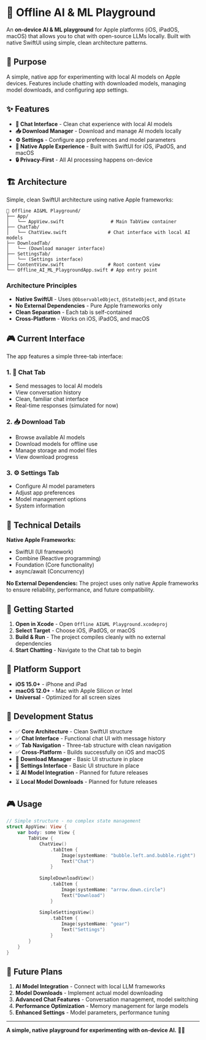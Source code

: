 # 🧪 Offline AI & ML Playground

An **on-device AI & ML playground** for Apple platforms (iOS, iPadOS, macOS) that allows you to chat with open-source LLMs locally. Built with native SwiftUI using simple, clean architecture patterns.

## 🎯 Purpose

A simple, native app for experimenting with local AI models on Apple devices. Features include chatting with downloaded models, managing model downloads, and configuring app settings.

## ✨ Features

- **💬 Chat Interface** - Clean chat experience with local AI models
- **📥 Download Manager** - Download and manage AI models locally
- **⚙️ Settings** - Configure app preferences and model parameters
- **🍎 Native Apple Experience** - Built with SwiftUI for iOS, iPadOS, and macOS
- **🔒 Privacy-First** - All AI processing happens on-device

## 🏗️ Architecture

Simple, clean SwiftUI architecture using native Apple frameworks:

```
📁 Offline AI&ML Playground/
├── App/
│   └── AppView.swift                 # Main TabView container
├── ChatTab/
│   └── ChatView.swift               # Chat interface with local AI models
├── DownloadTab/
│   └── (Download manager interface)
├── SettingsTab/
│   └── (Settings interface)
├── ContentView.swift                # Root content view
└── Offline_AI_ML_PlaygroundApp.swift # App entry point
```

### Architecture Principles

- **Native SwiftUI** - Uses `@ObservableObject`, `@StateObject`, and `@State`
- **No External Dependencies** - Pure Apple frameworks only
- **Clean Separation** - Each tab is self-contained
- **Cross-Platform** - Works on iOS, iPadOS, and macOS

## 🎮 Current Interface

The app features a simple three-tab interface:

### 1. **💬 Chat Tab**
- Send messages to local AI models
- View conversation history
- Clean, familiar chat interface
- Real-time responses (simulated for now)

### 2. **📥 Download Tab**
- Browse available AI models
- Download models for offline use
- Manage storage and model files
- View download progress

### 3. **⚙️ Settings Tab**
- Configure AI model parameters
- Adjust app preferences
- Model management options
- System information

## 🔧 Technical Details

**Native Apple Frameworks:**
- SwiftUI (UI framework)
- Combine (Reactive programming)
- Foundation (Core functionality)
- async/await (Concurrency)

**No External Dependencies:** The project uses only native Apple frameworks to ensure reliability, performance, and future compatibility.

## 🚀 Getting Started

1. **Open in Xcode** - Open `Offline AI&ML Playground.xcodeproj`
2. **Select Target** - Choose iOS, iPadOS, or macOS
3. **Build & Run** - The project compiles cleanly with no external dependencies
4. **Start Chatting** - Navigate to the Chat tab to begin

## 📱 Platform Support

- **iOS 15.0+** - iPhone and iPad
- **macOS 12.0+** - Mac with Apple Silicon or Intel
- **Universal** - Optimized for all screen sizes

## 🎯 Development Status

- ✅ **Core Architecture** - Clean SwiftUI structure
- ✅ **Chat Interface** - Functional chat UI with message history
- ✅ **Tab Navigation** - Three-tab structure with clean navigation
- ✅ **Cross-Platform** - Builds successfully on iOS and macOS
- 🔄 **Download Manager** - Basic UI structure in place
- 🔄 **Settings Interface** - Basic UI structure in place
- ⏳ **AI Model Integration** - Planned for future releases
- ⏳ **Local Model Downloads** - Planned for future releases

## 🎮 Usage

```swift
// Simple structure - no complex state management
struct AppView: View {
    var body: some View {
        TabView {
            ChatView()
                .tabItem {
                    Image(systemName: "bubble.left.and.bubble.right")
                    Text("Chat")
                }
            
            SimpleDownloadView()
                .tabItem {
                    Image(systemName: "arrow.down.circle")
                    Text("Download")
                }
            
            SimpleSettingsView()
                .tabItem {
                    Image(systemName: "gear")
                    Text("Settings")
                }
        }
    }
}
```

## 🔮 Future Plans

1. **AI Model Integration** - Connect with local LLM frameworks
2. **Model Downloads** - Implement actual model downloading
3. **Advanced Chat Features** - Conversation management, model switching
4. **Performance Optimization** - Memory management for large models
5. **Enhanced Settings** - Model parameters, performance tuning

---

**A simple, native playground for experimenting with on-device AI.** 🧪🍎 